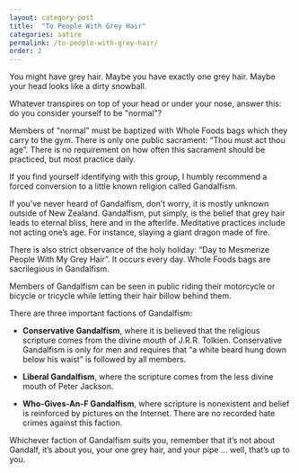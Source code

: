 ```yaml
---
layout: category-post
title:  "To People With Grey Hair"
categories: satire
permalink: /to-people-with-grey-hair/
order: 2
---
```


You might have grey hair. Maybe you have exactly one grey hair. Maybe your head looks like a dirty snowball.

Whatever transpires on top of your head or under your nose, answer this: do you consider yourself to be "normal"?

Members of "normal" must be baptized with Whole Foods bags which they carry to the gym. There is only one public sacrament: “Thou must act thou age”. There is no requirement on how often this sacrament should be practiced, but most practice daily.

If you find yourself identifying with this group, I humbly recommend a forced conversion to a little known religion called Gandalfism.

If you’ve never heard of Gandalfism, don’t worry, it is mostly unknown outside of New Zealand. Gandalfism, put simply, is the belief that grey hair leads to eternal bliss, here and in the afterlife. Meditative practices include not acting one’s age. For instance, slaying a giant dragon made of fire.

There is also strict observance of the holy holiday: “Day to Mesmerize People With My Grey Hair”. It occurs every day. Whole Foods bags are sacrilegious in Gandalfism.

Members of Gandalfism can be seen in public riding their motorcycle or bicycle or tricycle while letting their hair billow behind them.

There are three important factions of Gandalfism:

+ **Conservative Gandalfism**, where it is believed that the religious scripture comes from the divine mouth of J.R.R. Tolkien. Conservative Gandalfism is only for men and requires that “a white beard hung down below his waist” is followed by all members.

+ **Liberal Gandalfism**, where the scripture comes from the less divine mouth of Peter Jackson.

+ **Who-Gives-An-F Gandalfism**, where scripture is nonexistent and belief is reinforced by pictures on the Internet. There are no recorded hate crimes against this faction.

Whichever faction of Gandalfism suits you, remember that it’s not about Gandalf, it’s about you, your one grey hair, and your pipe ... well, that’s up to you.

